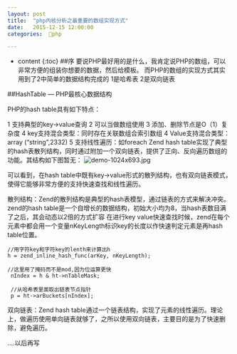 ```yaml
---
layout: post
title:  "php内核分析之最重要的数组实现方式"
date:   2015-12-15 12:00:00
categories:  🐘php

---
```


* content
{:toc}
##序
要说PHP最好用的是什么，我肯定说PHP的数组，可以非常方便的组装你想要的数据，然后给模板。
而PHP的数组的实现方式其实用到了2中简单的数据结构完成的
    1是哈希表
    2是双向链表

##HashTable — PHP最核心数据结构


PHP的hash table具有如下特点：

1 支持典型的key->value查询
2 可以当做数组使用
3 添加、删除节点是O（1）复杂度
4 key支持混合类型：同时存在关联数组合索引数组
4 Value支持混合类型：array (“string”,2332)
5 支持线性遍历：如foreach
Zend hash table实现了典型的hash表散列结构，同时通过附加一个双向链表，提供了正向、反向遍历数组的功能。其结构如下图暂无：
![demo-1024x693.jpg](暂无)

可以看到，在hash table中既有key->value形式的散列结构，也有双向链表模式，使得它能够非常方便的支持快速查找和线性遍历。

散列结构：Zend的散列结构是典型的hash表模型，通过链表的方式来解决冲突。
zend的hash table是一个自增长的数据结构，初始大小均为8，当hash表数目满了之后，其会动态以2倍的方式扩容 
在进行key value快速查找时候，zend在每个元素中都会用一个变量nKeyLength标识key的长度以作快速判定元素是再hash table位置。
    
    //用字符key和字符key的lenth来计算出h
    h = zend_inline_hash_func(arKey, nKeyLength);
    
    //这里用了掩码而不是mod,因为位运算更快
     nIndex = h & ht->nTableMask;

     //从哈希表里面取出链表节点指针
     p = ht->arBuckets[nIndex];
  


双向链表：Zend hash table通过一个链表结构，实现了元素的线性遍历。理论上，做遍历使用单向链表就够了，之所以使用双向链表，主要目的是为了快速删除，避免遍历。


  
....以后再写




